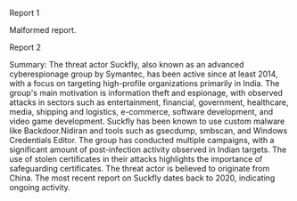 
Report 1

Malformed report.





Report 2

Summary:
The threat actor Suckfly, also known as an advanced cyberespionage group by Symantec, has been active since at least 2014, with a focus on targeting high-profile organizations primarily in India. The group's main motivation is information theft and espionage, with observed attacks in sectors such as entertainment, financial, government, healthcare, media, shipping and logistics, e-commerce, software development, and video game development. Suckfly has been known to use custom malware like Backdoor.Nidiran and tools such as gsecdump, smbscan, and Windows Credentials Editor. The group has conducted multiple campaigns, with a significant amount of post-infection activity observed in Indian targets. The use of stolen certificates in their attacks highlights the importance of safeguarding certificates. The threat actor is believed to originate from China. The most recent report on Suckfly dates back to 2020, indicating ongoing activity.


